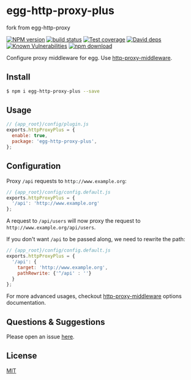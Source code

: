 # egg-http-proxy-plus
fork from egg-http-proxy


[![NPM version][npm-image]][npm-url]
[![build status][travis-image]][travis-url]
[![Test coverage][codecov-image]][codecov-url]
[![David deps][david-image]][david-url]
[![Known Vulnerabilities][snyk-image]][snyk-url]
[![npm download][download-image]][download-url]

[npm-image]: https://img.shields.io/npm/v/egg-http-proxy-plus.svg?style=flat-square
[npm-url]: https://npmjs.org/package/egg-http-proxy-plus
[travis-image]: https://img.shields.io/travis/saqqdy/egg-http-proxy-plus.svg?style=flat-square
[travis-url]: https://travis-ci.org/saqqdy/egg-http-proxy-plus
[codecov-image]: https://img.shields.io/codecov/c/github/saqqdy/egg-http-proxy-plus.svg?style=flat-square
[codecov-url]: https://codecov.io/github/saqqdy/egg-http-proxy-plus?branch=master
[david-image]: https://img.shields.io/david/saqqdy/egg-http-proxy-plus.svg?style=flat-square
[david-url]: https://david-dm.org/saqqdy/egg-http-proxy-plus
[snyk-image]: https://snyk.io/test/npm/egg-http-proxy-plus/badge.svg?style=flat-square
[snyk-url]: https://snyk.io/test/npm/egg-http-proxy-plus
[download-image]: https://img.shields.io/npm/dm/egg-http-proxy-plus.svg?style=flat-square
[download-url]: https://npmjs.org/package/egg-http-proxy-plus

Configure proxy middleware for egg. Use [http-proxy-middleware](https://github.com/chimurai/http-proxy-middleware).

## Install

```bash
$ npm i egg-http-proxy-plus --save
```

## Usage

```js
// {app_root}/config/plugin.js
exports.httpProxyPlus = {
  enable: true,
  package: 'egg-http-proxy-plus',
};
```

## Configuration

Proxy `/api` requests to `http://www.example.org`:

```js
// {app_root}/config/config.default.js
exports.httpProxyPlus = {
  '/api': 'http://www.example.org'
};
```

A request to `/api/users` will now proxy the request to `http://www.example.org/api/users`.

If you don't want `/api` to be passed along, we need to rewrite the path:

```js
// {app_root}/config/config.default.js
exports.httpProxyPlus = {
  '/api': {
    target: 'http://www.example.org',
    pathRewrite: {'^/api' : ''}
  }
};
```

For more advanced usages, checkout [http-proxy-middleware](https://github.com/chimurai/http-proxy-middleware#options) options documentation.

## Questions & Suggestions

Please open an issue [here](https://github.com/saqqdy/egg-http-proxy-plus/issues).

## License

[MIT](LICENSE)
